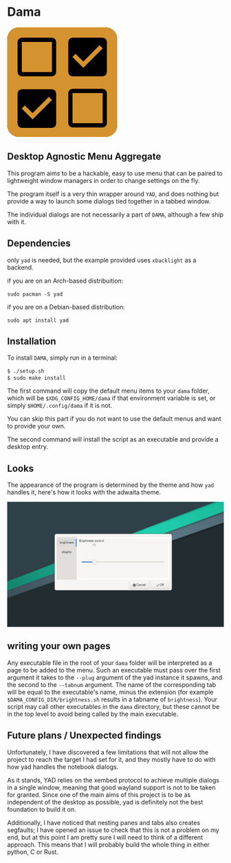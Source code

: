 # Dama
![](Icon.png)

## Desktop Agnostic Menu Aggregate

This program aims to be a hackable, easy to use menu that can be paired to 
lightweight window managers in order to change settings on the fly.

The program itself is a very thin wrapper around `YAD`, and does nothing but provide
a way to launch some dialogs tied together in a tabbed window.

The individual dialogs are not necessarily a part of `DAMA`, although a few ship with it.

## Dependencies

only `yad` is needed, but the example provided uses `xbacklight` as a backend.

if you are on an Arch-based distribuition:

~~~
sudo pacman -S yad
~~~

if you are on a Debian-based distribution:

~~~
sudo apt install yad
~~~


## Installation

To install `DAMA`, simply run in a terminal:

~~~
$ ./setup.sh
$ sudo make install
~~~

The first command will copy the default menu items to your `dama` folder, 
which will be `$XDG_CONFIG_HOME/dama` if that environment variable is set,
or simply `$HOME/.config/dama` if it is not.

You can skip this part if you do not want to use the default menus and want to provide your own.

The second command will install the script as an executable and provide a desktop entry.

## Looks

The appearance of the program is determined by the theme and how `yad` handles it, here's how it looks
with the adwaita theme.

![](screenshot.jpg)

## writing your own pages

Any executable file in the root of your `dama` folder will be interpreted as a page to 
be added to the menu. Such an executable must pass over the first argument it takes to the
`--plug` argument of the yad instance it spawns, and the second to the `--tabnum` argument.
The name of the corresponding tab will be equal to the executable's name, minus the extension
(for example `$DAMA_CONFIG_DIR/brightness.sh` results in a tabname of `brightness`).
Your script may call other executables in the `dama` directory, but these cannot be in the top 
level to avoid being called by the main executable.

## Future plans / Unexpected findings

Unfortunately, I have discovered a few limitations that will not allow the project to reach the target
I had set for it, and they mostly have to do with how yad handles the notebook dialogs.

As it stands, YAD relies on the xembed protocol to achieve multiple dialogs in a single window, meaning
that good wayland support is not to be taken for granted. Since one of the main aims of this project is
to be as independent of the desktop as possible, yad is definitely not the best foundation to build it on.

Additionally, I have noticed that nesting panes and tabs also creates segfaults; I have opened an issue to 
check that this is not a problem on my end, but at this point I am pretty sure I will need to think of a
different approach. This means that I will probably build the whole thing in either python, C or Rust.
